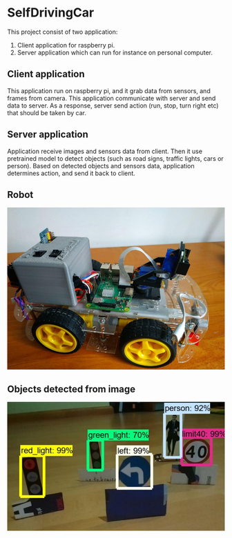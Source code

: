 # SelfDrivingCar
This project consist of two application:
1) Client application for raspberry pi.
2) Server application which can run for instance on personal computer.

## Client application
This application run on raspberry pi, and it grab data from sensors, and frames from camera. This application 
communicate with server and send data 
to server. As a response, server send action (run, stop, turn right etc) that should be taken by car.

## Server application
Application receive images and sensors data from client. Then it use pretrained model to detect objects (such as road signs, traffic lights, cars or person).
Based on detected objects and sensors data, application determines action, and send it back to client.

## Robot
![Robot image](/images/robot_conctruct.jpg)

## Objects detected from image
![Detected objects](images/objects_detected_by_camera.jpg)
